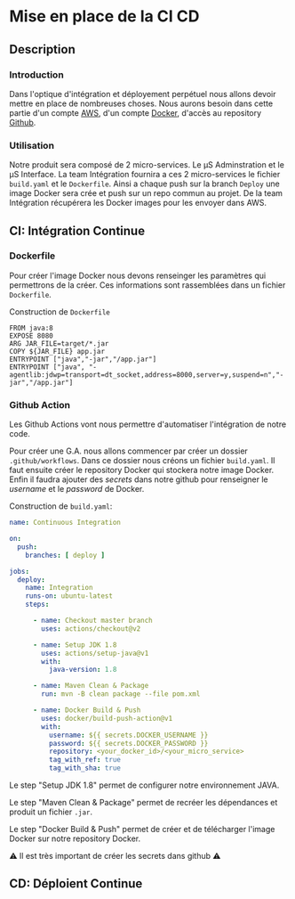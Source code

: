 # Mise en place de la CI CD

## Description

### Introduction

Dans l'optique d'intégration et déployement perpétuel nous allons devoir mettre en place de nombreuses choses. Nous aurons besoin dans cette partie d'un compte [AWS](http://www.awseducate.com/), d'un compte [Docker](https://www.docker.com/), d'accès au repository [Github](https://github.com/Projet-Spring-Boot/).

### Utilisation

Notre produit sera composé de 2 micro-services. Le µS Adminstration et le µS Interface. La team Intégration fournira a ces 2 micro-services le fichier `build.yaml` et le `Dockerfile`.
Ainsi a chaque push sur la branch `Deploy` une image Docker sera crée et push sur un repo commun au projet. De la team Intégration récupérera les Docker images pour les envoyer dans AWS.

## CI: Intégration Continue

### Dockerfile

Pour créer l'image Docker nous devons renseinger les paramètres qui permettrons de la créer. Ces informations sont rassemblées dans un fichier `Dockerfile`.

Construction de `Dockerfile`
```
FROM java:8
EXPOSE 8080
ARG JAR_FILE=target/*.jar
COPY ${JAR_FILE} app.jar
ENTRYPOINT ["java","-jar","/app.jar"]
ENTRYPOINT ["java", "-agentlib:jdwp=transport=dt_socket,address=8000,server=y,suspend=n","-jar","/app.jar"]
```


### Github Action

Les Github Actions vont nous permettre d'automatiser l'intégration de notre code.

Pour créer une G.A. nous allons commencer par créer un dossier `.github/workflows`. Dans ce dossier nous créons un fichier `build.yaml`. Il faut ensuite créer le repository Docker qui stockera notre image Docker. Enfin il faudra ajouter des *secrets* dans notre github pour renseigner le *username* et le *password* de Docker.

Construction de `build.yaml`:
```yaml
name: Continuous Integration

on:
  push:
    branches: [ deploy ]

jobs:
  deploy:
    name: Integration
    runs-on: ubuntu-latest
    steps:

      - name: Checkout master branch
        uses: actions/checkout@v2

      - name: Setup JDK 1.8
        uses: actions/setup-java@v1
        with:
          java-version: 1.8

      - name: Maven Clean & Package
        run: mvn -B clean package --file pom.xml

      - name: Docker Build & Push
        uses: docker/build-push-action@v1
        with:
          username: ${{ secrets.DOCKER_USERNAME }}
          password: ${{ secrets.DOCKER_PASSWORD }}
          repository: <your_docker_id>/<your_micro_service>
          tag_with_ref: true
          tag_with_sha: true
```

Le step "Setup JDK 1.8" permet de configurer notre environnement JAVA.

Le step "Maven Clean & Package" permet de recréer les dépendances et produit un fichier `.jar`.

Le step "Docker Build & Push" permet de créer et de télécharger l'image Docker sur notre repository Docker.

:warning: Il est très important de créer les secrets dans github :warning:

## CD: Déploient Continue

